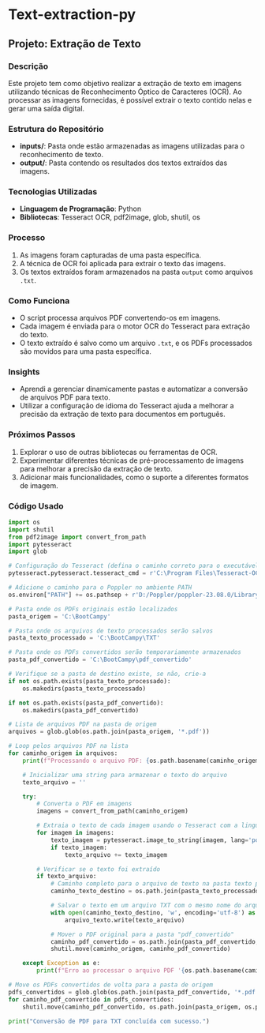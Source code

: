 # Text-extraction-py

## Projeto: Extração de Texto

### Descrição
Este projeto tem como objetivo realizar a extração de texto em imagens utilizando técnicas de Reconhecimento Óptico de Caracteres (OCR). Ao processar as imagens fornecidas, é possível extrair o texto contido nelas e gerar uma saída digital.

### Estrutura do Repositório
- **inputs/**: Pasta onde estão armazenadas as imagens utilizadas para o reconhecimento de texto.
- **output/**: Pasta contendo os resultados dos textos extraídos das imagens.

### Tecnologias Utilizadas
- **Linguagem de Programação**: Python
- **Bibliotecas**: Tesseract OCR, pdf2image, glob, shutil, os

### Processo
1. As imagens foram capturadas de uma pasta específica.
2. A técnica de OCR foi aplicada para extrair o texto das imagens.
3. Os textos extraídos foram armazenados na pasta `output` como arquivos `.txt`.

### Como Funciona
- O script processa arquivos PDF convertendo-os em imagens.
- Cada imagem é enviada para o motor OCR do Tesseract para extração do texto.
- O texto extraído é salvo como um arquivo `.txt`, e os PDFs processados são movidos para uma pasta específica.

### Insights
- Aprendi a gerenciar dinamicamente pastas e automatizar a conversão de arquivos PDF para texto.
- Utilizar a configuração de idioma do Tesseract ajuda a melhorar a precisão da extração de texto para documentos em português.

### Próximos Passos
1. Explorar o uso de outras bibliotecas ou ferramentas de OCR.
2. Experimentar diferentes técnicas de pré-processamento de imagens para melhorar a precisão da extração de texto.
3. Adicionar mais funcionalidades, como o suporte a diferentes formatos de imagem.

### Código Usado

```python
import os
import shutil
from pdf2image import convert_from_path
import pytesseract
import glob

# Configuração do Tesseract (defina o caminho correto para o executável)
pytesseract.pytesseract.tesseract_cmd = r'C:\Program Files\Tesseract-OCR\tesseract.exe'

# Adicione o caminho para o Poppler no ambiente PATH
os.environ["PATH"] += os.pathsep + r'D:/Poppler/poppler-23.08.0/Library/bin'

# Pasta onde os PDFs originais estão localizados
pasta_origem = 'C:\BootCampy'

# Pasta onde os arquivos de texto processados serão salvos
pasta_texto_processado = 'C:\BootCampy\TXT'

# Pasta onde os PDFs convertidos serão temporariamente armazenados
pasta_pdf_convertido = 'C:\BootCampy\pdf_convertido'

# Verifique se a pasta de destino existe, se não, crie-a
if not os.path.exists(pasta_texto_processado):
    os.makedirs(pasta_texto_processado)

if not os.path.exists(pasta_pdf_convertido):
    os.makedirs(pasta_pdf_convertido)

# Lista de arquivos PDF na pasta de origem
arquivos = glob.glob(os.path.join(pasta_origem, '*.pdf'))

# Loop pelos arquivos PDF na lista
for caminho_origem in arquivos:
    print(f"Processando o arquivo PDF: {os.path.basename(caminho_origem)}")

    # Inicializar uma string para armazenar o texto do arquivo
    texto_arquivo = ''

    try:
        # Converta o PDF em imagens
        imagens = convert_from_path(caminho_origem)

        # Extraia o texto de cada imagem usando o Tesseract com a linguagem definida como português
        for imagem in imagens:
            texto_imagem = pytesseract.image_to_string(imagem, lang='por')
            if texto_imagem:
                texto_arquivo += texto_imagem

        # Verificar se o texto foi extraído
        if texto_arquivo:
            # Caminho completo para o arquivo de texto na pasta texto processado
            caminho_texto_destino = os.path.join(pasta_texto_processado, os.path.splitext(os.path.basename(caminho_origem))[0] + '.txt')

            # Salvar o texto em um arquivo TXT com o mesmo nome do arquivo PDF
            with open(caminho_texto_destino, 'w', encoding='utf-8') as arquivo_texto:
                arquivo_texto.write(texto_arquivo)

            # Mover o PDF original para a pasta "pdf_convertido"
            caminho_pdf_convertido = os.path.join(pasta_pdf_convertido, os.path.basename(caminho_origem))
            shutil.move(caminho_origem, caminho_pdf_convertido)

    except Exception as e:
        print(f"Erro ao processar o arquivo PDF '{os.path.basename(caminho_origem)}': {str(e)}")

# Move os PDFs convertidos de volta para a pasta de origem
pdfs_convertidos = glob.glob(os.path.join(pasta_pdf_convertido, '*.pdf'))
for caminho_pdf_convertido in pdfs_convertidos:
    shutil.move(caminho_pdf_convertido, os.path.join(pasta_origem, os.path.basename(caminho_pdf_convertido)))

print("Conversão de PDF para TXT concluída com sucesso.")

